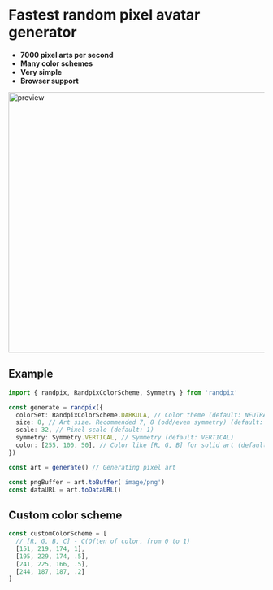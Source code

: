 # Fastest random pixel avatar generator

* **7000 pixel arts per second**
* **Many color schemes**
* **Very simple**
* **Browser support**

<img alt='preview' width="512" height="512" src="https://i.imgur.com/rN8SQC1.png">

## Example

```ts
import { randpix, RandpixColorScheme, Symmetry } from 'randpix'

const generate = randpix({
  colorSet: RandpixColorScheme.DARKULA, // Color theme (default: NEUTRAL)
  size: 8, // Art size. Recommended 7, 8 (odd/even symmetry) (default: 8)
  scale: 32, // Pixel scale (default: 1)
  symmetry: Symmetry.VERTICAL, // Symmetry (default: VERTICAL)
  color: [255, 100, 50], // Color like [R, G, B] for solid art (default: undefined)
})

const art = generate() // Generating pixel art

const pngBuffer = art.toBuffer('image/png')
const dataURL = art.toDataURL()
```

## Custom color scheme

```ts
const customColorScheme = [
  // [R, G, B, C] - C(Often of color, from 0 to 1) 
  [151, 219, 174, 1],
  [195, 229, 174, .5],
  [241, 225, 166, .5],
  [244, 187, 187, .2]
]

```
